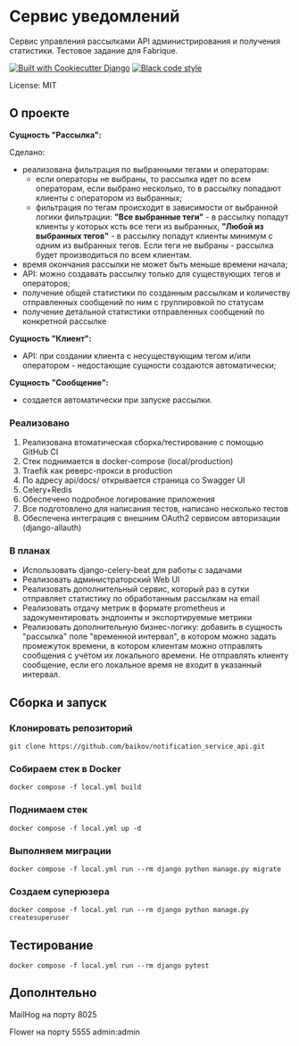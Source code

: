 # Сервис уведомлений

 Cервис управления рассылками API администрирования и получения статистики. Тестовое задание для Fabrique.

[![Built with Cookiecutter Django](https://img.shields.io/badge/built%20with-Cookiecutter%20Django-ff69b4.svg?logo=cookiecutter)](https://github.com/cookiecutter/cookiecutter-django/)
[![Black code style](https://img.shields.io/badge/code%20style-black-000000.svg)](https://github.com/ambv/black)

License: MIT

## О проекте

**Сущность "Рассылка":**

Сделано:

- реализована фильтрация по выбранными тегами и операторам:
    - если операторы не выбраны, то рассылка идет по всем операторам, если выбрано несколько, то в рассылку попадают клиенты с оператором из выбранных;
    - фильтрация по тегам происходит в зависимости от выбранной логики фильтрации: **"Все выбранные теги"** - в рассылку попадут клиенты у которых ксть все теги из выбранных, **"Любой из выбранных тегов"** - в рассылку попадут клиенты минимум с одним из выбранных тегов. Если теги не выбраны - рассылка будет производиться по всем клиентам.
- время окончания рассылки не может быть меньше времени начала;
- API: можно создавать рассылку только для существующих тегов и операторов;
- получение общей статистики по созданным рассылкам и количеству отправленных сообщений по ним с группировкой по статусам
- получение детальной статистики отправленных сообщений по конкретной рассылке

**Сущность "Клиент":**

- API: при создании клиента с несуществующим тегом и/или оператором - недостающие сущности создаются автоматически;

**Сущность "Сообщение":**

- создается автоматически при запуске рассылки.

### Реализовано

1. Реализована втоматическая сборка/тестирование с помощью GitHub CI
2. Стек поднимается в docker-compose (local/production)
3. Traefik как реверс-прокси в production
4. По адресу api/docs/ открывается страница со Swagger UI
6. Celery+Redis
7. Обеспечено подробное логирование приложения
8. Все подготовлено для написания тестов, написано несколько тестов
9. Обеспечена интеграция с внешним OAuth2 сервисом авторизации (django-allauth)


### В планах

- Использовать django-celery-beat для работы с задачами
- Реализовать администраторский Web UI
- Реализовать дополнительный сервис, который раз в сутки отправляет статистику по обработанным рассылкам на email
- Реализовать отдачу метрик в формате prometheus и задокументировать эндпоинты и экспортируемые метрики
- Реализовать дополнительную бизнес-логику: добавить в сущность "рассылка" поле "временной интервал", в котором можно задать промежуток времени, в котором клиентам можно отправлять сообщения с учётом их локального времени. Не отправлять клиенту сообщение, если его локальное время не входит в указанный интервал.

## Сборка и запуск

### Клонировать репозиторий

```
git clone https://github.com/baikov/notification_service_api.git
```

### Собираем стек в Docker

```
docker compose -f local.yml build
```

### Поднимаем стек

```
docker compose -f local.yml up -d
```

### Выполняем миграции

```
docker compose -f local.yml run --rm django python manage.py migrate
```

### Создаем суперюзера

```
docker compose -f local.yml run --rm django python manage.py createsuperuser
```

## Тестирование

```
docker compose -f local.yml run --rm django pytest
```

## Дополнтельно

MailHog на порту 8025

Flower на порту 5555 admin:admin
